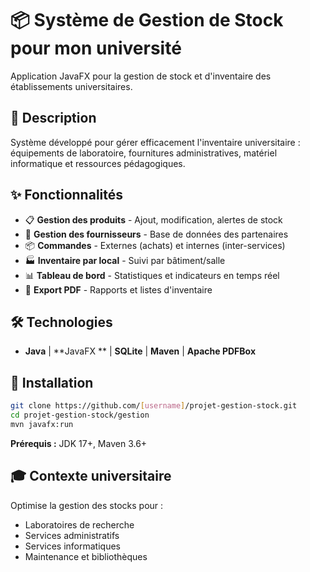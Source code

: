 # 📦 Système de Gestion de Stock pour mon université

Application JavaFX pour la gestion de stock et d'inventaire des établissements universitaires.

## 🎯 Description

Système développé pour gérer efficacement l'inventaire universitaire : équipements de laboratoire, fournitures administratives, matériel informatique et ressources pédagogiques.

## ✨ Fonctionnalités

- 📋 **Gestion des produits** - Ajout, modification, alertes de stock
- 🏢 **Gestion des fournisseurs** - Base de données des partenaires
- 📦 **Commandes** - Externes (achats) et internes (inter-services)
- 🏭 **Inventaire par local** - Suivi par bâtiment/salle
- 📊 **Tableau de bord** - Statistiques et indicateurs en temps réel
- 📄 **Export PDF** - Rapports et listes d'inventaire

## 🛠️ Technologies

- **Java** | **JavaFX ** | **SQLite** | **Maven** | **Apache PDFBox**

## 🚀 Installation

```bash
git clone https://github.com/[username]/projet-gestion-stock.git
cd projet-gestion-stock/gestion
mvn javafx:run
```

**Prérequis :** JDK 17+, Maven 3.6+

## 🎓 Contexte universitaire

Optimise la gestion des stocks pour :
- Laboratoires de recherche
- Services administratifs  
- Services informatiques
- Maintenance et bibliothèques


</div>
